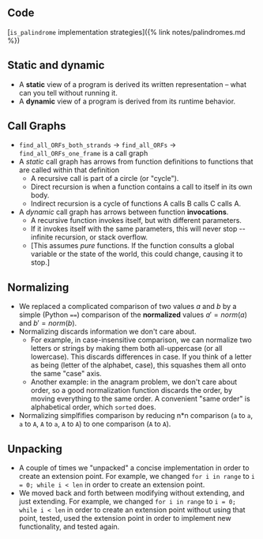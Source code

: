 ## Code

[`is_palindrome` implementation strategies]({% link notes/palindromes.md %})

## Static and dynamic

* A **static** view of a program is derived its written representation – what can you tell without running it.
* A **dynamic** view of a program is derived from its runtime behavior.

## Call Graphs

* `find_all_ORFs_both_strands` -> `find_all_ORFs` -> `find_all_ORFs_one_frame` is a call graph
* A *static* call graph has arrows from function definitions to functions that are called within that definition
  * A recursive call is part of a circle (or "cycle").
  * Direct recursion is when a function contains a call to itself in its own body.
  * Indirect recursion is a cycle of functions A calls B calls C calls A.
* A *dynamic* call graph has arrows between function **invocations**.
  * A recursive function invokes itself, but with different parameters.
  * If it invokes itself with the same parameters, this will never stop -- infinite recursion, or stack overflow.
  * [This assumes *pure* functions. If the function consults a global variable or the state of the world, this could change, causing it to stop.]

## Normalizing

* We replaced a complicated comparison of two values $a$ and $b$ by a simple (Python `==`) comparison of the **normalized** values $a' = \textit{norm}(a)$ and $b' = \textit{norm}(b)$.
* Normalizing discards information we don't care about.
  * For example, in case-insensitive comparison, we can normalize two letters or strings by making them both all-uppercase (or all lowercase). This discards differences in case. If you think of a letter as being (letter of the alphabet, case), this squashes them all onto the same "case" axis.
  * Another example: in the anagram problem, we don't care about order, so a good normalization function discards the order, by moving everything to the same order. A convenient "same order" is alphabetical order, which `sorted` does.
* Normalizing simplfifies comparison by reducing n*n comparison (`a` to `a`, `a` to `A`, `A` to `a`, `A` to `A`) to one comparison (`A` to `A`).

## Unpacking

* A couple of times we "unpacked" a concise implementation in order to create an extension point. For example, we changed `for i in range` to `i = 0; while i < len` in order to create an extension point.
* We moved back and forth between modifying without extending, and just extending. For example, we changed `for i in range` to `i = 0; while i < len` in order to create an extension point without using that point, tested, used the extension point in order to implement new functionality, and tested again.
